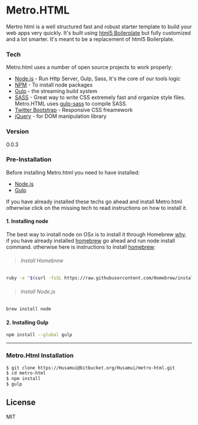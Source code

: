 # Metro.HTML

Mertro html is a well structured fast and robust starter template to build your web apps very quickly. It's built using [html5 Boilerplate] but fully customized and a lot smarter. It's meant to be a replacement of html5 Boilerplate.
### Tech
Metro.html uses a number of open source projects to work properly:

* [Node.js] - Run Http Server, Gulp, Sass, It's the core of our tools logic
* [NPM] - To install node packages
* [Gulp] - the streaming build system
* [SASS] - Great way to write CSS extremely fast and organize style files.  Metro.HTML uses [gulp-sass] to compile SASS.
* [Twitter Bootstrap] - Responsive CSS freamework
* [jQuery] - for DOM manipulation library

### Version
0.0.3

### Pre-Installation
Before installing Metro.html you need to have installed:
* [Node.js]
* [Gulp]

If you have already installed these techs go ahead and install Metro.html otherwise click on the missing tech to read instructions on how to install it.
#### 1. Installing node
The best way to install node on OSx is to install it through Homebrew [why]. <br/>
if you have already installed [homebrew] go ahead and run node install command. otherwise here is instructions to install [homebrew]:
> ###### Install Homebrew
```sh
ruby -e "$(curl -fsSL https://raw.githubusercontent.com/Homebrew/install/master/install)"
```
> ###### Install Node.js
```sh
brew install node
```

#### 2. Installing Gulp
```sh
npm install --global gulp
```

___
### Metro.Html Installation
```sh
$ git clone https://Husamui@bitbucket.org/Husamui/metro-html.git
$ cd metro-html
$ npm install
$ gulp
```

License
----

MIT

[html5 Boilerplate]:https://html5boilerplate.com/
[john gruber]:http://daringfireball.net/
[@thomasfuchs]:http://twitter.com/thomasfuchs
[1]:http://daringfireball.net/projects/markdown/
[marked]:https://github.com/chjj/marked
[Ace Editor]:http://ace.ajax.org
[node.js]:http://nodejs.org
[Twitter Bootstrap]:http://twitter.github.com/bootstrap/
[keymaster.js]:https://github.com/madrobby/keymaster
[jQuery]:http://jquery.com
[@tjholowaychuk]:http://twitter.com/tjholowaychuk
[express]:http://expressjs.com
[AngularJS]:http://angularjs.org
[Gulp]:http://gulpjs.com
[NPM]:https://www.npmjs.com/
[SASS]:http://sass-lang.com/
[gulp-sass]:https://github.com/dlmanning/gulp-sass
[why]:http://blog.teamtreehouse.com/install-node-js-npm-mac
[homebrew]:http://brew.sh/

